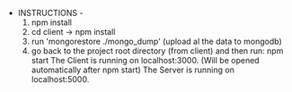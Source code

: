 - INSTRUCTIONS -
  1. npm install
  2. cd client -> npm install
  3. run 'mongorestore ./mongo_dump' (upload al the data to mongodb)
  4. go back to the project root directory (from client) and then run: npm start
    The Client is running on localhost:3000. (Will be opened automatically after npm start)
    The Server is running on localhost:5000.